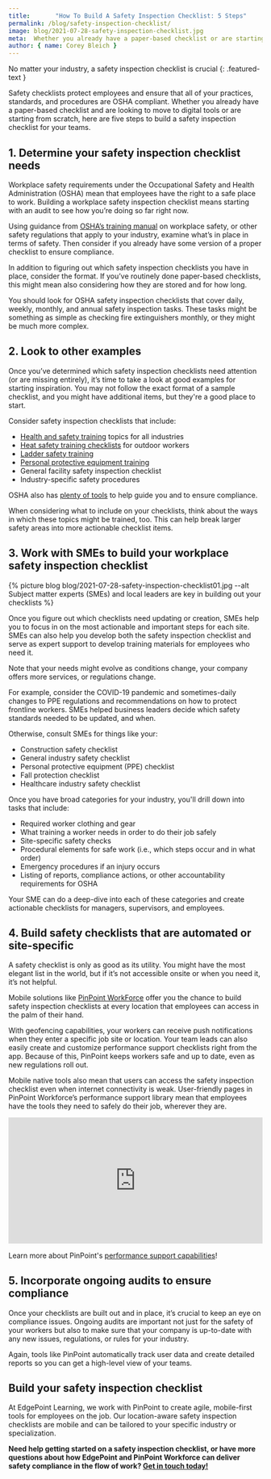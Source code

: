 ```yaml
---
title:       "How To Build A Safety Inspection Checklist: 5 Steps"
permalink: /blog/safety-inspection-checklist/
image: blog/2021-07-28-safety-inspection-checklist.jpg
meta:  Whether you already have a paper-based checklist or are starting from scratch, here are five steps to build a digital safety inspection checklist for your teams.
author: { name: Corey Bleich }
---
```


No matter your industry, a safety inspection checklist is crucial
{: .featured-text }

Safety checklists protect employees and ensure that all of your practices, standards, and procedures are OSHA compliant. Whether you already have a paper-based checklist and are looking to move to digital tools or are starting from scratch, here are five steps to build a safety inspection checklist for your teams.

## 1. Determine your safety inspection checklist needs 

Workplace safety requirements under the Occupational Safety and Health Administration (OSHA) mean that employees have the right to a safe place to work. Building a workplace safety inspection checklist means starting with an audit to see how you’re doing so far right now.

Using guidance from [OSHA’s training manual](https://www.osha.gov/sites/default/files/publications/osha2254.pdf) on workplace safety, or other safety regulations that apply to your industry, examine what’s in place in terms of safety. Then consider if you already have some version of a proper checklist to ensure compliance.

In addition to figuring out which safety inspection checklists you have in place, consider the format. If you’ve routinely done paper-based checklists, this might mean also considering how they are stored and for how long.

You should look for OSHA safety inspection checklists that cover daily, weekly, monthly, and annual safety inspection tasks. These tasks might be something as simple as checking fire extinguishers monthly, or they might be much more complex.

## 2. Look to other examples

Once you’ve determined which safety inspection checklists need attention (or are missing entirely), it’s time to take a look at good examples for starting inspiration. You may not follow the exact format of a sample checklist, and you might have additional items, but they're a good place to start.

Consider safety inspection checklists that include:

* [Health and safety training](/blog/employee-safety-training-topics/) topics for all industries
* [Heat safety training checklists](/blog/heat-safety-training/) for outdoor workers
* [Ladder safety training](h/blog/ladder-safety-training/)
* [Personal protective equipment training](/blog/ppe-training/)
* General facility safety inspection checklist
* Industry-specific safety procedures

OSHA also has [plenty of tools](https://www.osha.gov/complianceassistance/quickstarts/general-industry) to help guide you and to ensure compliance. 

When considering what to include on your checklists, think about the ways in which these topics might be trained, too. This can help break larger safety areas into more actionable checklist items.

## 3. Work with SMEs to build your workplace safety inspection checklist 


{% picture blog blog/2021-07-28-safety-inspection-checklist01.jpg --alt Subject matter experts (SMEs) and local leaders are key in building out your checklists %}



Once you figure out which checklists need updating or creation, SMEs help you to focus in on the most actionable and important steps for each site. SMEs can also help you develop both the safety inspection checklist and serve as expert support to develop training materials for employees who need it.

Note that your needs might evolve as conditions change, your company offers more services, or regulations change.

For example, consider the COVID-19 pandemic and sometimes-daily changes to PPE regulations and recommendations on how to protect frontline workers. SMEs helped business leaders decide which safety standards needed to be updated, and when.

Otherwise, consult SMEs for things like your:

* Construction safety checklist
* General industry safety checklist
* Personal protective equipment (PPE) checklist
* Fall protection checklist
* Healthcare industry safety checklist

Once you have broad categories for your industry, you'll drill down into tasks that include:

* Required worker clothing and gear
* What training a worker needs in order to do their job safely
* Site-specific safety checks
* Procedural elements for safe work (i.e., which steps occur and in what order)
* Emergency procedures if an injury occurs
* Listing of reports, compliance actions, or other accountability requirements for OSHA

Your SME can do a deep-dive into each of these categories and create actionable checklists for managers, supervisors, and employees.

## 4. Build safety checklists that are automated or site-specific 

A safety checklist is only as good as its utility. You might have the most elegant list in the world, but if it’s not accessible onsite or when you need it, it’s not helpful.

Mobile solutions like [PinPoint WorkForce](https://www.pinpointworkforce.com/solutions) offer you the chance to build safety inspection checklists at every location that employees can access in the palm of their hand.

With geofencing capabilities, your workers can receive push notifications when they enter a specific job site or location. Your team leads can also easily create and customize performance support checklists right from the app. Because of this, PinPoint keeps workers safe and up to date, even as new regulations roll out.

Mobile native tools also mean that users can access the safety inspection checklist even when internet connectivity is weak. User-friendly pages in PinPoint Workforce’s performance support library mean that employees have the tools they need to safely do their job, wherever they are.

<!-- fit video player to screen height minus nav bar -->
<div class="grid-x align-middle align-center padding-vertical-1" style="max-height: calc(100vh - 106px);">
  <div class="cell" style="max-width: 1920px;">
    <div style="padding:49.69% 0 0 0;position:relative;">
      <iframe src="https://player.vimeo.com/video/219609124?title=0&byline=0&portrait=0"
              style=" position:absolute;top:0;left:0;width:100%;height:100%;max-height: calc(100vh - 138px);"
              frameborder="0"
              webkitallowfullscreen mozallowfullscreen allowfullscreen></iframe>
    </div>
    <script src="https://player.vimeo.com/api/player.js"></script>
  </div>
</div>

Learn more about PinPoint's [performance support capabilities](https://www.edgepointlearning.com/performance-support/)!

## 5. Incorporate ongoing audits to ensure compliance 

Once your checklists are built out and in place, it’s crucial to keep an eye on compliance issues. Ongoing audits are important not just for the safety of your workers but also to make sure that your company is up-to-date with any new issues, regulations, or rules for your industry.

Again, tools like PinPoint automatically track user data and create detailed reports so you can get a high-level view of your teams.

## Build your safety inspection checklist 

At EdgePoint Learning, we work with PinPoint to create agile, mobile-first tools for employees on the job. Our location-aware safety inspection checklists are mobile and can be tailored to your specific industry or specialization.

**Need help getting started on a safety inspection checklist, or have more questions about how EdgePoint and PinPoint Workforce can deliver safety compliance in the flow of work? [Get in touch today!](/form/demo/)**
